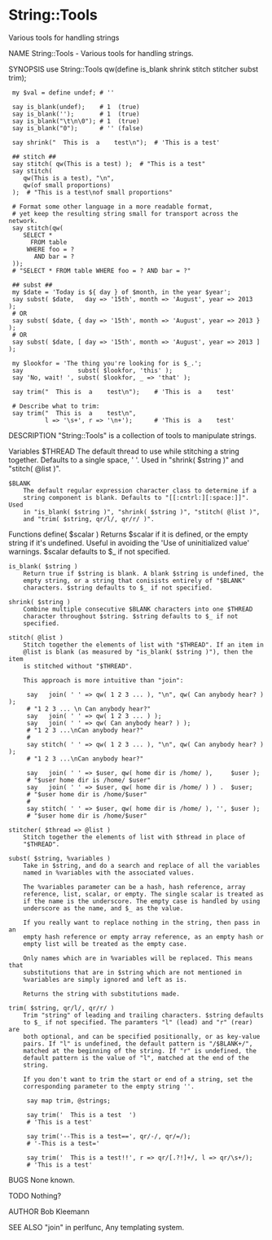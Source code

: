 String::Tools
=====

Various tools for handling strings

NAME
    String::Tools - Various tools for handling strings.

SYNOPSIS
     use String::Tools qw(define is_blank shrink stitch stitcher subst trim);

     my $val = define undef; # ''

     say is_blank(undef);    # 1  (true)
     say is_blank('');       # 1  (true)
     say is_blank("\t\n\0"); # 1  (true)
     say is_blank("0");      # '' (false)

     say shrink("  This is  a    test\n");  # 'This is a test'

     ## stitch ##
     say stitch( qw(This is a test) );  # "This is a test"
     say stitch(
        qw(This is a test), "\n",
        qw(of small proportions)
     );  # "This is a test\nof small proportions"

     # Format some other language in a more readable format,
     # yet keep the resulting string small for transport across the network.
     say stitch(qw(
        SELECT *
          FROM table
         WHERE foo = ?
           AND bar = ?
     ));
     # "SELECT * FROM table WHERE foo = ? AND bar = ?"

     ## subst ##
     my $date = 'Today is ${ day } of $month, in the year $year';
     say subst( $date,   day => '15th', month => 'August', year => 2013   );
     # OR
     say subst( $date, { day => '15th', month => 'August', year => 2013 } );
     # OR
     say subst( $date, [ day => '15th', month => 'August', year => 2013 ] );

     my $lookfor = 'The thing you're looking for is $_.';
     say               subst( $lookfor, 'this' );
     say 'No, wait! ', subst( $lookfor, _ => 'that' );

     say trim("  This is  a    test\n");    # 'This is  a    test'

     # Describe what to trim:
     say trim("  This is  a    test\n",
              l => '\s+', r => '\n+');      # 'This is  a    test'

DESCRIPTION
    "String::Tools" is a collection of tools to manipulate strings.

  Variables
    $THREAD
        The default thread to use while stitching a string together.
        Defaults to a single space, ' '. Used in "shrink( $string )" and
        "stitch( @list )".

    $BLANK
        The default regular expression character class to determine if a
        string component is blank. Defaults to "[[:cntrl:][:space:]]". Used
        in "is_blank( $string )", "shrink( $string )", "stitch( @list )",
        and "trim( $string, qr/l/, qr/r/ )".

  Functions
    define( $scalar )
        Returns $scalar if it is defined, or the empty string if it's
        undefined. Useful in avoiding the 'Use of uninitialized value'
        warnings. $scalar defaults to $_ if not specified.

    is_blank( $string )
        Return true if $string is blank. A blank $string is undefined, the
        empty string, or a string that conisists entirely of "$BLANK"
        characters. $string defaults to $_ if not specified.

    shrink( $string )
        Combine multiple consecutive $BLANK characters into one $THREAD
        character throughout $string. $string defaults to $_ if not
        specified.

    stitch( @list )
        Stitch together the elements of list with "$THREAD". If an item in
        @list is blank (as measured by "is_blank( $string )"), then the item
        is stitched without "$THREAD".

        This approach is more intuitive than "join":

         say   join( ' ' => qw( 1 2 3 ... ), "\n", qw( Can anybody hear? ) );
         # "1 2 3 ... \n Can anybody hear?"
         say   join( ' ' => qw( 1 2 3 ... ) );
         say   join( ' ' => qw( Can anybody hear? ) );
         # "1 2 3 ...\nCan anybody hear?"
         #
         say stitch( ' ' => qw( 1 2 3 ... ), "\n", qw( Can anybody hear? ) );
         # "1 2 3 ...\nCan anybody hear?"

         say   join( ' ' => $user, qw( home dir is /home/ ),     $user );
         # "$user home dir is /home/ $user"
         say   join( ' ' => $user, qw( home dir is /home/ ) ) .  $user;
         # "$user home dir is /home/$user"
         #
         say stitch( ' ' => $user, qw( home dir is /home/ ), '', $user );
         # "$user home dir is /home/$user"

    stitcher( $thread => @list )
        Stitch together the elements of list with $thread in place of
        "$THREAD".

    subst( $string, %variables )
        Take in $string, and do a search and replace of all the variables
        named in %variables with the associated values.

        The %variables parameter can be a hash, hash reference, array
        reference, list, scalar, or empty. The single scalar is treated as
        if the name is the underscore. The empty case is handled by using
        underscore as the name, and $_ as the value.

        If you really want to replace nothing in the string, then pass in an
        empty hash reference or empty array reference, as an empty hash or
        empty list will be treated as the empty case.

        Only names which are in %variables will be replaced. This means that
        substitutions that are in $string which are not mentioned in
        %variables are simply ignored and left as is.

        Returns the string with substitutions made.

    trim( $string, qr/l/, qr/r/ )
        Trim "string" of leading and trailing characters. $string defaults
        to $_ if not specified. The paramters "l" (lead) and "r" (rear) are
        both optional, and can be specified positionally, or as key-value
        pairs. If "l" is undefined, the default pattern is "/$BLANK+/",
        matched at the beginning of the string. If "r" is undefined, the
        default pattern is the value of "l", matched at the end of the
        string.

        If you don't want to trim the start or end of a string, set the
        corresponding parameter to the empty string ''.

         say map trim, @strings;

         say trim('  This is a test  ')
         # 'This is a test'

         say trim('--This is a test==', qr/-/, qr/=/);
         # '-This is a test='

         say trim('  This is a test!!', r => qr/[.?!]+/, l => qr/\s+/);
         # 'This is a test'

BUGS
    None known.

TODO
    Nothing?

AUTHOR
    Bob Kleemann

SEE ALSO
    "join" in perlfunc, Any templating system.

